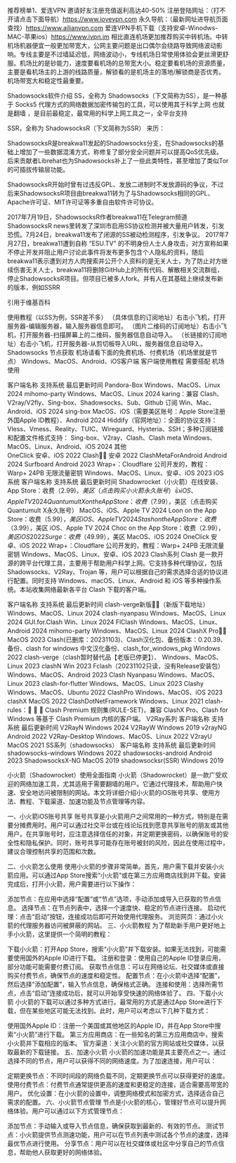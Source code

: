 推荐榜单1、爱连VPN 邀请好友注册充值返利高达40-50% 
注册登陆网址：（打不开请点击下面导航）https://www.iovevpn.com
永久导航：（最新网址进导航页面查找）https://www.ailianvpn.com
爱连VPN手机下载（支持安卓-Winodws-MAC-苹果ios）https://www.ivpn.im
相比直连机场更加推荐购买中转机场。中转机场机器便宜一般更加带宽大，公网主要问题是出口偶尔会绕路导致网络波动影响。专线主要是不过墙延迟低，网络波动小，专线机场日常使用体验会更丝滑更舒服。机场比的是钞能力，速度要看机场的总带宽大小。稳定要看机场的资源质量，主要是看机场主的上游的线路质量，解锁看的是机场主的落地/解锁商是否优秀。机场带宽大和稳定性最重要。

Shadowsocks软件介绍
SS，全称为 Shadowsocks（下文简称为SS），是一种基于 Socks5 代理方式的网络数据加密传输包的工具，可以使用其于科学上网 也就是翻墙 ，是目前最稳定，最常用的科学上网工具之一，全平台支持

SSR，全称为 ShadowsocksR（下文简称为SSR） 来历：

ShadowsocksR是breakwa11发起的Shadowsocks分支，在Shadowsocks的基础上增加了一些数据混淆方式，称修复了部分安全问题并可以提高QoS优先级。后来贡献者Librehat也为Shadowsocks补上了一些此类特性，甚至增加了类似Tor的可插拔传输层功能。

ShadowsocksR开始时曾有过违反GPL、发放二进制时不发放源码的争议，不过后来ShadowsocksR项目由breakwa11转为了与Shadowsocks相同的GPL、Apache许可证、MIT许可证等多重自由软件许可协议。

2017年7月19日，ShadowsocksR作者breakwa11在Telegram频道ShadowsocksR news里转发了深圳市启用SS协议检测并被大量用户转发，引发恐慌。7月24日，breakwa11发布了闭源的SS被动检测程序，引发争议。 2017年7月27日，breakwa11遭到自称 “ESU.TV” 的不明身份人士人身攻击，对方宣称如果不停止开发并阻止用户讨论此事件将发布更多包含个人隐私的资料，随后breakwa11表示遭到对方人肉搜索并公开个人资料的是无关人士，为了防止对方继续伤害无关人士，breakwa11将删除GitHub上的所有代码、解散相关交流群组，停止ShadowsocksR项目。但项目已被多人fork。并有人在其基础上继续发布新的版本，例如SSRR

引用于维基百科

使用教程（以SS为例，SSR差不多）
（具体信息的订阅地址）右击小飞机，打开服务器-编辑服务器，输入服务器信息即可。
（图片二维码的订阅地址）右击小飞机，打开服务器-扫描屏幕上的二维码，服务器信息自动导入。
（长链接的订阅地址）右击小飞机，打开服务器-从剪切板导入URL，服务器信息自动导入。
Shadowsocks 节点获取
机场请看下面的免费机场、付费机场（机场里就是节点）
Windows、MacOS、Android、iOS客户端
客户端使用教程 需要搭配 机场 使用

客户端名称	支持系统	最后更新时间
Pandora-Box	Windows、MacOS、Linux	2024
mihomo-party	Windows、MacOS、Linux	2024
karing：兼容 Clash、V2ray/V2fly、Sing-box、Shadowsocks、Sub、Github 订阅	Win、Mac、Android、iOS	2024
sing-box	MacOS、iOS（需要美区账号：Apple Store注册外国Apple ID教程）、Android	2024
Hiddify（官网地址）：全面的协议支持：Vless、Vmess、Reality、TUIC、Wireguard、Hysteria、SSH；多种订阅链接和配置文件格式支持： Sing-box、V2ray、Clash、Clash meta	Windows、MacOS、Linux、Android、iOS	2024
其他	
OneClick	安卓、iOS	2022
Clash👍🏻	安卓	2022
ClashMetaForAndroid	Android	2024
Surfboard	Android	2023
Wrap+：Cloudflare 公司开发的，教程：Warp+ 24PB 无限流量密钥	Windows、MacOS、Linux、安卓、iOS	2023
iOS系统
客户端名称	支持系统	最后更新时间
Shadowrocket（小火箭）在线安装、App Store：收费（$2.99)，美区（点击购买小火箭永久账号）👍	iOS、Apple TV	2024
Quantumult X on the App Store：收费（$7.99），美区（点击购买Quantumult X永久账号）	MacOS、iOS、Apple TV	2024
Loon on the App Store：收费（$5.99），美区	iOS、Apple TV	2024
Stash on the App Store：收费（$3.99），美区	iOS、Apple TV	2024
Choc on the App Store：收费（$2.99），美区	iOS	2022
Surge：收费（$49.99），美区	MacOS、iOS	2024
OneClick	安卓、iOS	2022
Wrap+：Cloudflare 公司开发的，教程：Warp+ 24PB 无限流量密钥	Windows、MacOS、Linux、安卓、iOS	2023
Clash系列
Clash 是一款开源的跨平台代理工具，主要用于帮助用户科学上网。它支持多种代理协议，包括 Shadowsocks、V2Ray、Trojan 等，用户可以根据自己的需求选择合适的协议进行配置。同时支持 Windows、macOS、Linux、Android 和 iOS 等多种操作系统。本站收集网络最新各平台 Clash 下载的客户端。

客户端名称	支持系统	最后更新时间
clash-verge新版👍🏻（新版下载地址）	Windows、MacOS、Linux	2024
clash-nyanpasu	Windows、MacOS、Linux	2024
GUI.for.Clash	Win、Linux	2024
FlClash	Windows、MacOS、Linux、Android	2024
mihomo-party	Windows、MacOS、Linux	2024
ClashX Pro👍🏻	MacOS	2023
Clash(已删库：20231103)、Clash汉化包、备份版本：0.20.39、备份、clash for windows 中文汉化备份、clash_for_windows_pkg	Windows	2022
clash-verge（clash暂时替代品【老版已停更】）、	Windows、MacOS、Linux	2023
clashN	Win	2023
Fclash（20231102只读，没有Release安装包）	Windows、MacOS、Android	2023
Clash Nyanpasu	Windows、MacOS、Linux	2023
clash-for-flutter	Windows、MacOS、Linux	2023
Clashy	Windows、MacOS、Ubuntu	2022
ClashPro	Windows、MacOS、iOS	2023
clashX	MacOS	2022
ClashDotNetFramework	Windows、Linux	2021
clash-rules：🦄️ 🎃 👻 Clash Premium 规则集(RULE-SET)，兼容 ClashX Pro、Clash for Windows 等基于 Clash Premium 内核的客户端。
V2Ray系列
客户端名称	支持系统	最后更新时间
V2RayN	Windows	2024
V2RayW	Windows	2019
v2rayNG	Android	2022
V2Ray-Desktop	Windows、MacOS、Linux	2022
V2rayU	MacOS	2021
SS系列（shadowsocks）
客户端名称	支持系统	最后更新时间
shadowsocks-windows	Windows	2022
shadowsocks-android	Android	2023
ShadowsocksX-NG	MacOS	2019
shadowsocksr(SSR)	Windows	2019

小火箭（Shadowrocket）使用全面指南
小火箭（Shadowrocket）是一款广受欢迎的网络加速工具，尤其适用于需要翻墙的用户。它通过代理技术，帮助用户快速、安全地访问被限制的网站。本文将详细介绍小火箭的iOS账号共享、使用方法、教程、下载渠道、加速功能及节点管理等内容。

一、小火箭iOS账号共享
账号共享是小火箭用户之间常用的一种方式，特别是在需要分摊费用时。用户可以通过社交平台或在线论坛找到愿意共享账号的朋友或其他用户。在共享账号时，应注意选择信任的对象，并定期更换密码，以确保账号的安全性和隐私保护。同时，账号共享可能存在账号被封的风险，因此在使用过程中，建议合理控制共享的范围和次数。

二、小火箭怎么使用
使用小火箭的步骤非常简单。首先，用户需下载并安装小火箭应用。可以通过App Store搜索“小火箭”或在第三方应用商店找到并下载。安装完成后，打开小火箭，用户需要进行以下操作：

添加节点：在应用中选择“配置”或“节点”选项，手动添加或导入已获取的节点信息。
选择节点：在节点列表中，选择一个速度快、稳定的节点进行连接。
启动代理：点击“启动”按钮，连接成功后即可开始使用代理服务。
浏览网页：通过小火箭的代理服务器访问被屏蔽的网站。
三、小火箭教程
为了帮助新手用户更好地上手小火箭，这里提供一个简明的教程：

下载小火箭：打开App Store，搜索“小火箭”并下载安装。如果无法找到，可能需要使用国外的Apple ID进行下载。
注册和登录：使用自己的Apple ID登录应用，部分功能可能需要付费订阅。
获取节点信息：可以在网络论坛、社交媒体或直接购买付费节点，确保节点的速度和稳定性。
配置节点：在小火箭中选择“配置”，然后选择“添加配置”，输入节点信息，确保格式正确。
连接和使用：选择所需节点，点击“启动”连接成功后，就可以开始享受快速的网络体验了。
四、下载小火箭
小火箭的下载可以通过多种方式进行。最常用的方式是通过App Store进行下载，但在某些地区可能无法找到。此时，用户可以考虑以下几种下载方式：

使用国外Apple ID：注册一个美国或其他地区的Apple ID，并在App Store中搜索“小火箭”进行下载。
第三方应用商店：在一些知名的第三方应用商店中，搜索小火箭并下载相应的版本。
官方渠道：关注小火箭的官方网站或社交媒体，以获取最新的下载链接。
五、加速小火箭
小火箭的加速功能是其主要亮点之一。通过选择不同的节点，用户可以获得不同的网络速度。为了加速连接，用户可以：

定期更换节点：不同时间段的网络负载不同，定期更换节点可以获得更好的速度。
使用付费节点：付费节点通常提供更高的速度和更稳定的连接，适合需要高带宽的用户。
优化设置：在小火箭的设置中，调整网络模式和加密方式，选择适合自己需求的配置。
六、小火箭节点管理
节点是小火箭的核心，管理好节点可以提升网络体验。用户可以通过以下方式管理节点：

添加节点：手动输入或导入节点信息，确保获取到最新的、有效的节点。
测试节点：小火箭提供节点测速功能，用户可以在节点列表中测试各个节点的速度，选择最优节点进行使用。
分享节点：用户可以在社交媒体或社区中分享自己的节点信息，帮助他人获取更好的网络体验。
